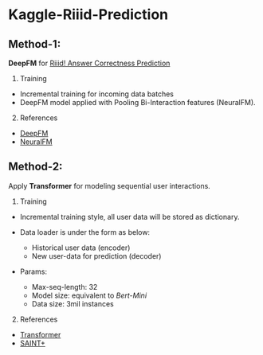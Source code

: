 # Kaggle-Riiid-Prediction

## Method-1: 

**DeepFM** for [Riiid! Answer Correctness Prediction](https://www.kaggle.com/c/riiid-test-answer-prediction)

1. Training
- Incremental training for incoming data batches
- DeepFM model applied with Pooling Bi-Interaction features (NeuralFM).

2. References
- [DeepFM](https://arxiv.org/pdf/1703.04247.pdf)
- [NeuralFM](https://arxiv.org/pdf/1708.05027.pdf)


## Method-2:

Apply **Transformer** for modeling sequential user interactions.

1. Training
- Incremental training style, all user data will be stored as dictionary.
- Data loader is under the form as below:
    - Historical user data (encoder)
    - New user-data for prediction (decoder)

- Params:
    - Max-seq-length: 32
    - Model size: equivalent to *Bert-Mini*
    - Data size: 3mil instances

2. References

- [Transformer](https://arxiv.org/abs/1706.03762)
- [SAINT+](https://arxiv.org/pdf/2010.12042.pdf)